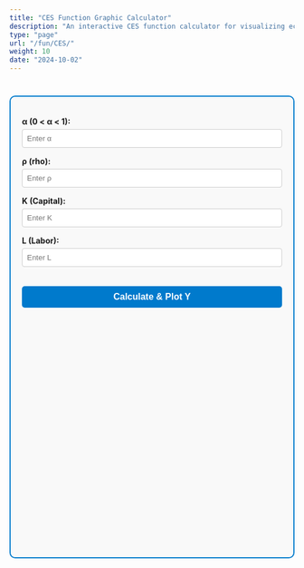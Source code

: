 ```yaml
---
title: "CES Function Graphic Calculator"
description: "An interactive CES function calculator for visualizing economic models."
type: "page"
url: "/fun/CES/"
weight: 10
date: "2024-10-02"
---
```

<!-- CES Calculator Container -->
<div class="calculator">
  
  <label for="alpha">&alpha; (0 &lt; &alpha; &lt; 1):</label>
  <input type="number" id="alpha" step="0.01" min="0.01" max="0.99" placeholder="Enter &alpha;">
  
  <label for="rho">&rho; (rho):</label>
  <input type="number" id="rho" step="0.01" placeholder="Enter &rho;">
  
  <label for="K">K (Capital):</label>
  <input type="number" id="K" step="0.01" min="0" placeholder="Enter K">
  
  <label for="L">L (Labor):</label>
  <input type="number" id="L" step="0.01" min="0" placeholder="Enter L">
  
  <button onclick="calculateAndPlot()">Calculate & Plot Y</button>
  
  <div id="result" class="result" style="display:none;"></div>
  
  <div class="chart-container">
    <canvas id="cesChart" style="display:none;"></canvas>
  </div>
</div>

<!-- Styling for the Calculator -->
<style>
  .calculator {
    max-width: 600px;
    margin: 40px auto;
    padding: 20px;
    border: 2px solid #007ACC;
    border-radius: 10px;
    background-color: #f9f9f9;
  }
  .calculator h2 {
    text-align: center;
    color: #007ACC;
    font-weight: bold;
  }
  .calculator label {
    display: block;
    margin-top: 15px;
    font-weight: bold;
  }
  .calculator input {
    width: 100%;
    padding: 8px;
    margin-top: 5px;
    border: 1px solid #ccc;
    border-radius: 4px;
  }
  .calculator button {
    width: 100%;
    padding: 10px;
    margin-top: 20px;
    background-color: #007ACC;
    color: white;
    border: none;
    border-radius: 5px;
    font-size: 16px;
    cursor: pointer;
    font-weight: bold;
  }
  .calculator button:hover {
    background-color: #005F99;
  }
  .result {
    margin-top: 20px;
    padding: 15px;
    background-color: #e6f7ff;
    border-left: 5px solid #007ACC;
    border-radius: 4px;
    font-size: 18px;
    font-weight: bold;
  }
  .chart-container {
    position: relative;
    height: 400px;
    width: 100%;
    margin-top: 20px;
  }
</style>

<!-- Include Chart.js Library -->
<script src="https://cdn.jsdelivr.net/npm/chart.js"></script>

<!-- CES Calculator JavaScript -->
<script>
  let cesChartInstance = null;

  function calculateAndPlot() {
    // Retrieve input values
    const alpha = parseFloat(document.getElementById('alpha').value);
    const rho = parseFloat(document.getElementById('rho').value);
    const K = parseFloat(document.getElementById('K').value);
    const L = parseFloat(document.getElementById('L').value);

    // Input validation
    if (isNaN(alpha) || alpha <= 0 || alpha >= 1) {
      alert('Please enter a valid &alpha; between 0 and 1.');
      return;
    }
    if (isNaN(rho)) {
      alert('Please enter a valid &rho;.');
      return;
    }
    if (isNaN(K) || K <= 0) {
      alert('Please enter a valid positive K.');
      return;
    }
    if (isNaN(L) || L <= 0) {
      alert('Please enter a valid positive L.');
      return;
    }

    // CES function calculation
    const term1 = alpha * Math.pow(K, -rho);
    const term2 = (1 - alpha) * Math.pow(L, -rho);
    const Y = Math.pow(term1 + term2, -1 / rho);

    // Display the result
    const resultDiv = document.getElementById('result');
    resultDiv.style.display = 'block';
    resultDiv.innerHTML = `Calculated Output Y = <span style="color:#007ACC;">${Y.toFixed(4)}</span>`;

    // Prepare data for plotting Y vs K
    const dataK = [];
    const dataY = [];
    const K_min = K * 0.5;
    const K_max = K * 1.5;
    const step = (K_max - K_min) / 20;

    for (let k = K_min; k <= K_max; k += step) {
      const term1Plot = alpha * Math.pow(k, -rho);
      const Y_plot = Math.pow(term1Plot + term2, -1 / rho);
      dataK.push(k.toFixed(2));
      dataY.push(Y_plot.toFixed(4));
    }

    // Plot the chart
    const ctx = document.getElementById('cesChart').getContext('2d');
    document.getElementById('cesChart').style.display = 'block';

    if (cesChartInstance) {
      cesChartInstance.destroy();
    }

    cesChartInstance = new Chart(ctx, {
      type: 'line',
      data: {
        labels: dataK,
        datasets: [{
          label: 'Output Y vs Capital K',
          data: dataY,
          borderColor: 'rgba(75, 192, 192, 1)',
          backgroundColor: 'rgba(75, 192, 192, 0.2)',
          fill: true,
          tension: 0.1
        }]
      },
      options: {
        responsive: true,
        plugins: {
          legend: {
            position: 'top',
          },
          title: {
            display: true,
            text: 'CES Function: Output Y vs Capital K',
            font: {
              size: 18,
              weight: 'bold'
            }
          }
        },
        scales: {
          x: {
            title: {
              display: true,
              text: 'Capital K',
              font: {
                size: 14,
                weight: 'bold'
              }
            }
          },
          y: {
            title: {
              display: true,
              text: 'Output Y',
              font: {
                size: 14,
                weight: 'bold'
              }
            },
            beginAtZero: false
          }
        }
      }
    });
  }
</script>
